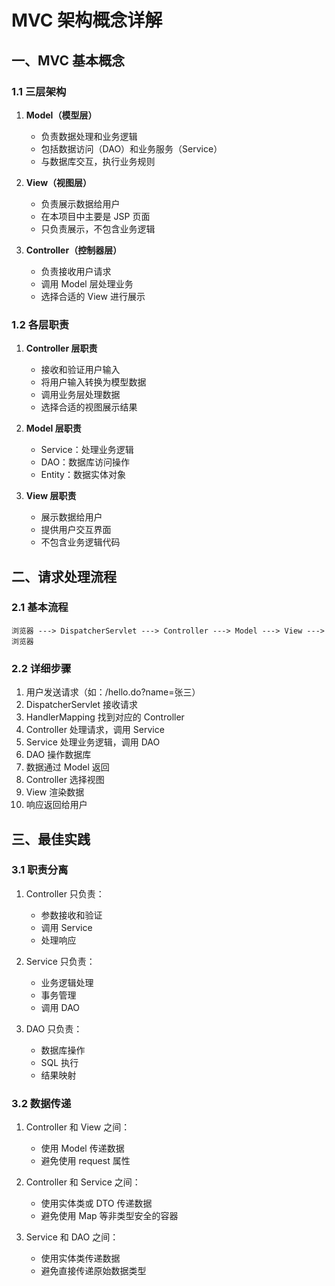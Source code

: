 # MVC 架构概念详解

## 一、MVC 基本概念

### 1.1 三层架构
1. **Model（模型层）**
   - 负责数据处理和业务逻辑
   - 包括数据访问（DAO）和业务服务（Service）
   - 与数据库交互，执行业务规则

2. **View（视图层）**
   - 负责展示数据给用户
   - 在本项目中主要是 JSP 页面
   - 只负责展示，不包含业务逻辑

3. **Controller（控制器层）**
   - 负责接收用户请求
   - 调用 Model 层处理业务
   - 选择合适的 View 进行展示

### 1.2 各层职责
1. **Controller 层职责**
   - 接收和验证用户输入
   - 将用户输入转换为模型数据
   - 调用业务层处理数据
   - 选择合适的视图展示结果

2. **Model 层职责**
   - Service：处理业务逻辑
   - DAO：数据库访问操作
   - Entity：数据实体对象

3. **View 层职责**
   - 展示数据给用户
   - 提供用户交互界面
   - 不包含业务逻辑代码

## 二、请求处理流程

### 2.1 基本流程
```
浏览器 ---> DispatcherServlet ---> Controller ---> Model ---> View ---> 浏览器
```

### 2.2 详细步骤
1. 用户发送请求（如：/hello.do?name=张三）
2. DispatcherServlet 接收请求
3. HandlerMapping 找到对应的 Controller
4. Controller 处理请求，调用 Service
5. Service 处理业务逻辑，调用 DAO
6. DAO 操作数据库
7. 数据通过 Model 返回
8. Controller 选择视图
9. View 渲染数据
10. 响应返回给用户

## 三、最佳实践

### 3.1 职责分离
1. Controller 只负责：
   - 参数接收和验证
   - 调用 Service
   - 处理响应

2. Service 只负责：
   - 业务逻辑处理
   - 事务管理
   - 调用 DAO

3. DAO 只负责：
   - 数据库操作
   - SQL 执行
   - 结果映射

### 3.2 数据传递
1. Controller 和 View 之间：
   - 使用 Model 传递数据
   - 避免使用 request 属性

2. Controller 和 Service 之间：
   - 使用实体类或 DTO 传递数据
   - 避免使用 Map 等非类型安全的容器

3. Service 和 DAO 之间：
   - 使用实体类传递数据
   - 避免直接传递原始数据类型 